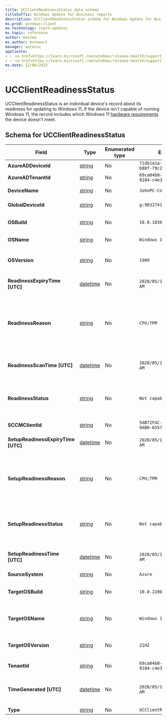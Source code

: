 ```yaml
---
title: UCClientReadinessStatus data schema
titleSuffix: Windows Update for Business reports
description: UCClientReadinessStatus schema for Windows Update for Business reports. UCClientReadinessStatus is an individual device's record about Windows 11 readiness.
ms.prod: windows-client
ms.technology: itpro-updates
ms.topic: reference
author: mestew
ms.author: mstewart
manager: aaroncz
appliesto: 
- ✅ <a href=https://learn.microsoft.com/windows/release-health/supported-versions-windows-client target=_blank>Windows 11</a>
- ✅ <a href=https://learn.microsoft.com/windows/release-health/supported-versions-windows-client target=_blank>Windows 10</a>	
ms.date: 12/06/2023
---
```


# UCClientReadinessStatus
<!--37063317, 30141258, 37063041-->

UCClientReadinessStatus is an individual device's record about its readiness for updating to Windows 11. If the device isn't capable of running Windows 11, the record includes which Windows 11 [hardware requirements](/windows/whats-new/windows-11-requirements#hardware-requirements) the device doesn't meet.

## Schema for UCClientReadinessStatus
<!--8506381-->
|Field |Type | Enumerated type |Example |Description |
|---|---|---|---|---|
| **AzureADDeviceId** | [string](/azure/data-explorer/kusto/query/scalar-data-types/string) | No | `71db1a1a-f1a6-4a25-b88f-79c2f513dae0` | Microsoft Entra Device ID |
| **AzureADTenantId** | [string](/azure/data-explorer/kusto/query/scalar-data-types/string) | No | `69ca04b0-703d-4b3a-9184-c4e3c15d6f5e` | Microsoft Entra tenant ID |
| **DeviceName** | [string](/azure/data-explorer/kusto/query/scalar-data-types/string) | No | `JohnPC-Contoso` | Client-provided device name |
| **GlobalDeviceId** | [string](/azure/data-explorer/kusto/query/scalar-data-types/string) | No | `g:9832741921341` | The global device identifier. |
| **OSBuild** | [string](/azure/data-explorer/kusto/query/scalar-data-types/string) | No | `10.0.18363.836` | The full OS build installed on this device, such as Major.Minor.Build.Revision |
| **OSName** | [string](/azure/data-explorer/kusto/query/scalar-data-types/string) | No | `Windows 10` | The operating system name. |
| **OSVersion** | [string](/azure/data-explorer/kusto/query/scalar-data-types/string) | No | `1909` | The Win10 OS version (such as 19H2, 20H1, 20H2) currently installed on the device. |
| **ReadinessExpiryTime [UTC]** | [datetime](/azure/kusto/query/scalar-data-types/datetime) | No | `2020/05/14 09:26:03.478 AM` | The date and time when the readiness assessment will expire. |
| **ReadinessReason** | [string](/azure/data-explorer/kusto/query/scalar-data-types/string) | No | `CPU;TPM` | Lists which hardware requirements are blocking the device from being capable of installing Windows 11. Field is null if the device is capable. This status is determined by the Windows Update applicability. |
| **ReadinessScanTime [UTC]** | [datetime](/azure/kusto/query/scalar-data-types/datetime) | No | `2020/05/14 09:26:03.478 AM` | The date and time when readiness was assessed and the assessment was sent. |
| **ReadinessStatus** | [string](/azure/data-explorer/kusto/query/scalar-data-types/string) | No | `Not capable` | The readiness status of the device is either capable, not capable, or unknown. This status is determined by Windows Update. |
| **SCCMClientId** | [string](/azure/data-explorer/kusto/query/scalar-data-types/string) | No | `5AB72FAC-93AB-4954-9AB0-6557D0EFA245` | Configuration Manager Client ID, if available. |
| **SetupReadinessExpiryTime [UTC]** | [datetime](/azure/kusto/query/scalar-data-types/datetime) | No | `2020/05/14 09:26:03.478 AM` | The date and time when the setup readiness assessment will expire. |
| **SetupReadinessReason** | [string](/azure/data-explorer/kusto/query/scalar-data-types/string) | No | `CPU;TPM` | Lists which hardware requirements are blocking the device from being capable of installing Windows 11. Field is null if the device is capable. This status is determined by Windows setup. |
| **SetupReadinessStatus** | [string](/azure/data-explorer/kusto/query/scalar-data-types/string) | No | `Not capable` | The readiness status of the device is either capable, not capable, or unknown. This status is determined by Windows setup. |
| **SetupReadinessTime [UTC]** | [datetime](/azure/kusto/query/scalar-data-types/datetime) | No | `2020/05/14 09:26:03.478 AM` | The date and time when readiness was assessed by setup and the assessment was sent. |
| **SourceSystem** | [string](/azure/data-explorer/kusto/query/scalar-data-types/string) | No | `Azure` |  |
| **TargetOSBuild** | [string](/azure/data-explorer/kusto/query/scalar-data-types/string) | No | `10.0.22000.1` | The full operating system build number that's being targeted to the device for this readiness record. |
| **TargetOSName** | [string](/azure/data-explorer/kusto/query/scalar-data-types/string) | No | `Windows 11` | The name of the operating system being targeted to the device for this readiness record. |
| **TargetOSVersion** | [string](/azure/data-explorer/kusto/query/scalar-data-types/string) | No | `21H2` | The operating system version being targeted to the device for this readiness record. |
| **TenantId** | [string](/azure/data-explorer/kusto/query/scalar-data-types/string) | No | `69ca04b0-703d-4b3a-9184-c4e3c15d6f5e` | Microsoft Entra tenant ID of the device. |
| **TimeGenerated [UTC]** | [datetime](/azure/kusto/query/scalar-data-types/datetime) | No | `2020/05/14 09:26:03.478 AM` | The date and time when Azure Monitor Logs ingested this record for your Log Analytics workspace. |
| **Type** | [string](/azure/data-explorer/kusto/query/scalar-data-types/string) | No | `UCClientReadinessStatus` | The entity type |
